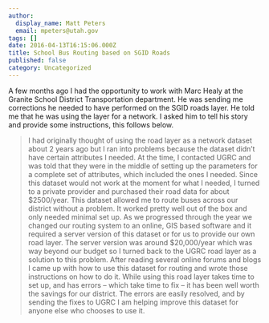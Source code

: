 ```yaml
---
author:
  display_name: Matt Peters
  email: mpeters@utah.gov
tags: []
date: 2016-04-13T16:15:06.000Z
title: School Bus Routing based on SGID Roads
published: false
category: Uncategorized
---
```


A few months ago I had the opportunity to work with Marc Healy at the Granite School District Transportation department. He was sending me corrections he needed to have performed on the SGID roads layer. He told me that he was using the layer for a network. I asked him to tell his story and provide some instructions, this follows below.

> I had originally thought of using the road layer as a network dataset about 2 years ago but I ran into problems because the dataset didn’t have certain attributes I needed. At the time, I contacted UGRC and was told that they were in the middle of setting up the parameters for a complete set of attributes, which included the ones I needed. Since this dataset would not work at the moment for what I needed, I turned to a private provider and purchased their road data for about $2500/year. This dataset allowed me to route buses across our district without a problem. It worked pretty well out of the box and only needed minimal set up. As we progressed through the year we changed our routing system to an online, GIS based software and it required a server version of this dataset or for us to provide our own road layer. The server version was around $20,000/year which was way beyond our budget so I turned back to the UGRC road layer as a solution to this problem. After reading several online forums and blogs I came up with how to use this dataset for routing and wrote those instructions on how to do it. While using this road layer takes time to set up, and has errors – which take time to fix – it has been well worth the savings for our district. The errors are easily resolved, and by sending the fixes to UGRC I am helping improve this dataset for anyone else who chooses to use it.
